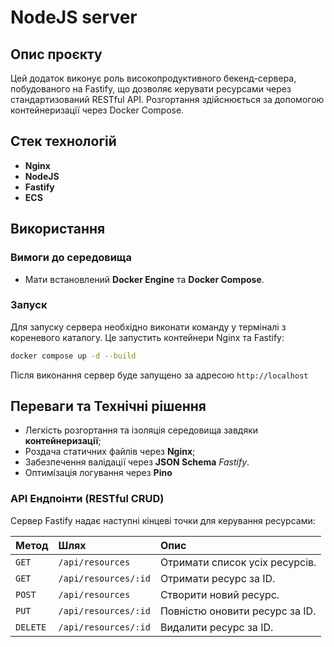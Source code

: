 # NodeJS server

## Опис проєкту

Цей додаток виконує роль високопродуктивного бекенд-сервера, побудованого на Fastify, що дозволяє керувати ресурсами через стандартизований RESTful API. Розгортання здійснюється за допомогою контейнеризації через Docker Compose.

## Стек технологій

- **Nginx**
- **NodeJS**
- **Fastify**
- **ECS**

## Використання

### Вимоги до середовища

- Мати встановлений **Docker Engine** та **Docker Compose**.

### Запуск

Для запуску сервера необхідно виконати команду у терміналі з кореневого каталогу. Це запустить контейнери Nginx та Fastify:

```bash
docker compose up -d --build
```

Після виконання сервер буде запущено за адресою `http://localhost`

## Переваги та Технічні рішення

- Легкість розгортання та ізоляція середовища завдяки **контейнеризації**;
- Роздача статичних файлів через **Nginx**;
- Забезпечення валідації через **JSON Schema** _Fastify_.
- Оптимізація логування через **Pino**

### API Ендпоінти (RESTful CRUD)

Сервер Fastify надає наступні кінцеві точки для керування ресурсами:

| Метод    | Шлях                 | Опис                           |
| :------- | :------------------- | :----------------------------- |
| `GET`    | `/api/resources`     | Отримати список усіх ресурсів. |
| `GET`    | `/api/resources/:id` | Отримати ресурс за ID.         |
| `POST`   | `/api/resources`     | Створити новий ресурс.         |
| `PUT`    | `/api/resources/:id` | Повністю оновити ресурс за ID. |
| `DELETE` | `/api/resources/:id` | Видалити ресурс за ID.         |

